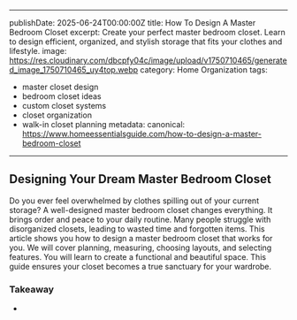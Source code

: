 
---
publishDate: 2025-06-24T00:00:00Z
title: How To Design A Master Bedroom Closet
excerpt: Create your perfect master bedroom closet. Learn to design efficient, organized, and stylish storage that fits your clothes and lifestyle.
image: https://res.cloudinary.com/dbcpfy04c/image/upload/v1750710465/generated_image_1750710465_uy4top.webp
category: Home Organization
tags:
  - master closet design
  - bedroom closet ideas
  - custom closet systems
  - closet organization
  - walk-in closet planning
metadata:
  canonical: https://www.homeessentialsguide.com/how-to-design-a-master-bedroom-closet
---

## Designing Your Dream Master Bedroom Closet

Do you ever feel overwhelmed by clothes spilling out of your current storage? A well-designed master bedroom closet changes everything. It brings order and peace to your daily routine. Many people struggle with disorganized closets, leading to wasted time and forgotten items. This article shows you how to design a master bedroom closet that works for you. We will cover planning, measuring, choosing layouts, and selecting features. You will learn to create a functional and beautiful space. This guide ensures your closet becomes a true sanctuary for your wardrobe.

### Takeaway

*   